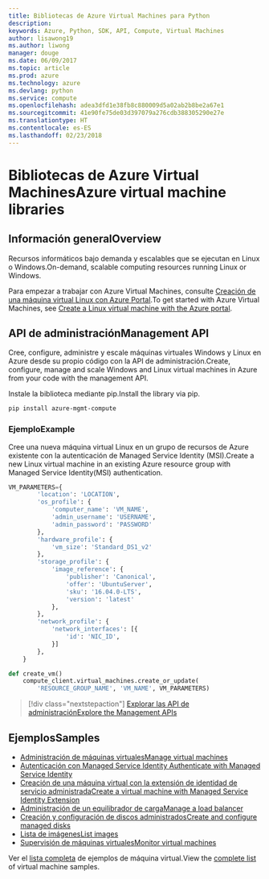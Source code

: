 ```yaml
---
title: Bibliotecas de Azure Virtual Machines para Python
description: 
keywords: Azure, Python, SDK, API, Compute, Virtual Machines
author: lisawong19
ms.author: liwong
manager: douge
ms.date: 06/09/2017
ms.topic: article
ms.prod: azure
ms.technology: azure
ms.devlang: python
ms.service: compute
ms.openlocfilehash: adea3dfd1e38fb8c880009d5a02ab2b8be2a67e1
ms.sourcegitcommit: 41e90fe75de03d397079a276cdb388305290e27e
ms.translationtype: HT
ms.contentlocale: es-ES
ms.lasthandoff: 02/23/2018
---
```

# <a name="azure-virtual-machine-libraries"></a><span data-ttu-id="756ed-103">Bibliotecas de Azure Virtual Machines</span><span class="sxs-lookup"><span data-stu-id="756ed-103">Azure virtual machine libraries</span></span>

## <a name="overview"></a><span data-ttu-id="756ed-104">Información general</span><span class="sxs-lookup"><span data-stu-id="756ed-104">Overview</span></span>

<span data-ttu-id="756ed-105">Recursos informáticos bajo demanda y escalables que se ejecutan en Linux o Windows.</span><span class="sxs-lookup"><span data-stu-id="756ed-105">On-demand, scalable computing resources running Linux or Windows.</span></span>

<span data-ttu-id="756ed-106">Para empezar a trabajar con Azure Virtual Machines, consulte [Creación de una máquina virtual Linux con Azure Portal](/azure/virtual-machines/linux/quick-create-portal).</span><span class="sxs-lookup"><span data-stu-id="756ed-106">To get started with Azure Virtual Machines, see [Create a Linux virtual machine with the Azure portal](/azure/virtual-machines/linux/quick-create-portal).</span></span>

## <a name="management-api"></a><span data-ttu-id="756ed-107">API de administración</span><span class="sxs-lookup"><span data-stu-id="756ed-107">Management API</span></span>

<span data-ttu-id="756ed-108">Cree, configure, administre y escale máquinas virtuales Windows y Linux en Azure desde su propio código con la API de administración.</span><span class="sxs-lookup"><span data-stu-id="756ed-108">Create, configure, manage and scale Windows and Linux virtual machines in Azure from your code with the management API.</span></span>

<span data-ttu-id="756ed-109">Instale la biblioteca mediante pip.</span><span class="sxs-lookup"><span data-stu-id="756ed-109">Install the library via pip.</span></span>

```bash
pip install azure-mgmt-compute 
```   

### <a name="example"></a><span data-ttu-id="756ed-110">Ejemplo</span><span class="sxs-lookup"><span data-stu-id="756ed-110">Example</span></span>

<span data-ttu-id="756ed-111">Cree una nueva máquina virtual Linux en un grupo de recursos de Azure existente con la autenticación de Managed Service Identity (MSI).</span><span class="sxs-lookup"><span data-stu-id="756ed-111">Create a new Linux virtual machine in an existing Azure resource group with Managed Service Identity(MSI) authentication.</span></span>

```python
VM_PARAMETERS={
        'location': 'LOCATION',
        'os_profile': {
            'computer_name': 'VM_NAME',
            'admin_username': 'USERNAME',
            'admin_password': 'PASSWORD'
        },
        'hardware_profile': {
            'vm_size': 'Standard_DS1_v2'
        },
        'storage_profile': {
            'image_reference': {
                'publisher': 'Canonical',
                'offer': 'UbuntuServer',
                'sku': '16.04.0-LTS',
                'version': 'latest'
            },
        },
        'network_profile': {
            'network_interfaces': [{
                'id': 'NIC_ID',
            }]
        },
    }

def create_vm()
    compute_client.virtual_machines.create_or_update(
        'RESOURCE_GROUP_NAME', 'VM_NAME', VM_PARAMETERS)
```

> [!div class="nextstepaction"]
> [<span data-ttu-id="756ed-112">Explorar las API de administración</span><span class="sxs-lookup"><span data-stu-id="756ed-112">Explore the Management APIs</span></span>](/python/api/overview/azure/virtualmachines/management)

## <a name="samples"></a><span data-ttu-id="756ed-113">Ejemplos</span><span class="sxs-lookup"><span data-stu-id="756ed-113">Samples</span></span>

* <span data-ttu-id="756ed-114">[Administración de máquinas virtuales][1]</span><span class="sxs-lookup"><span data-stu-id="756ed-114">[Manage virtual machines][1]</span></span>
* <span data-ttu-id="756ed-115">[Autenticación con Managed Service Identity ][2]</span><span class="sxs-lookup"><span data-stu-id="756ed-115">[Authenticate with Managed Service Identity][2]</span></span>
* <span data-ttu-id="756ed-116">[Creación de una máquina virtual con la extensión de identidad de servicio administrada][3]</span><span class="sxs-lookup"><span data-stu-id="756ed-116">[Create a virtual machine with Managed Service Identity Extension][3]</span></span>
* <span data-ttu-id="756ed-117">[Administración de un equilibrador de carga][4]</span><span class="sxs-lookup"><span data-stu-id="756ed-117">[Manage a load balancer][4]</span></span>
* <span data-ttu-id="756ed-118">[Creación y configuración de discos administrados][5]</span><span class="sxs-lookup"><span data-stu-id="756ed-118">[Create and configure managed disks][5]</span></span>
* <span data-ttu-id="756ed-119">[Lista de imágenes][6]</span><span class="sxs-lookup"><span data-stu-id="756ed-119">[List images][6]</span></span> 
* <span data-ttu-id="756ed-120">[Supervisión de máquinas virtuales][7]</span><span class="sxs-lookup"><span data-stu-id="756ed-120">[Monitor virtual machines][7]</span></span>

<span data-ttu-id="756ed-121">Ver el [lista completa](https://azure.microsoft.com/resources/samples/?platform=python&term=virtual-machines) de ejemplos de máquina virtual.</span><span class="sxs-lookup"><span data-stu-id="756ed-121">View the [complete list](https://azure.microsoft.com/resources/samples/?platform=python&term=virtual-machines) of virtual machine samples.</span></span>

[1]: https://azure.microsoft.com/resources/samples/virtual-machines-python-manage/
[2]: https://github.com/Azure-Samples/resource-manager-python-manage-resources-with-msi
[3]: https://github.com/Azure-Samples/compute-python-msi-vm
[4]: https://azure.microsoft.com/resources/samples/network-python-manage-loadbalancer
[5]: ../docs-ref-conceptual/python-sdk-azure-samples-managed-disks.md
[6]: ../docs-ref-conceptual/python-sdk-azure-samples-list-images.md
[7]: ../docs-ref-conceptual/python-sdk-azure-samples-monitor-vms.md